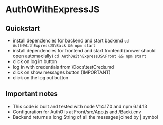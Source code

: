 # Auth0WithExpressJS
## Quickstart
* install dependencies for backend and start backend 
``cd Auth0WithExpressJS\Back && npm start``
* install dependencies for frontend and start frontend (brower should open automacially)
``cd Auth0WithExpressJS\Front && npm start`` 
* click on log in button
* log in with credentials from \Docs\testCreds.md
* click on show messages button (IMPORTANT)
* click on the log out button

## Important notes
* This code is built and tested with node V14.17.0 and npm 6.14.13
* Configuration for Auth0 is at Front/src/App.js and /Back/.env
* Backend returns a long String of all the messages joined by | symbol
